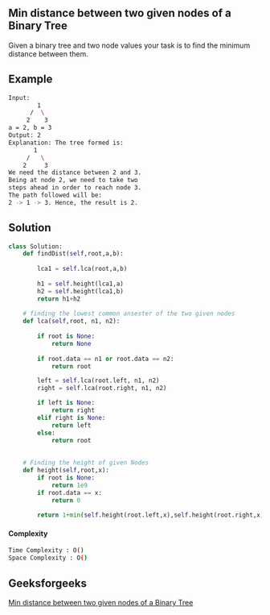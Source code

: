 ## Min distance between two given nodes of a Binary Tree

Given a binary tree and two node values your task is to find the minimum distance between them.

## Example 
```bash
Input:
        1
      /  \
     2    3
a = 2, b = 3
Output: 2
Explanation: The tree formed is:
       1
     /   \ 
    2     3
We need the distance between 2 and 3.
Being at node 2, we need to take two
steps ahead in order to reach node 3.
The path followed will be:
2 -> 1 -> 3. Hence, the result is 2.  
```
## Solution 

```python
class Solution:
    def findDist(self,root,a,b):
        
        lca1 = self.lca(root,a,b)
        
        h1 = self.height(lca1,a)
        h2 = self.height(lca1,b)
        return h1+h2
        
    # finding the lowest common ansester of the two given nodes
    def lca(self,root, n1, n2):
       
	    if root is None:
		    return None
		    
	    if root.data == n1 or root.data == n2:
		    return root

	    left = self.lca(root.left, n1, n2)
	    right = self.lca(root.right, n1, n2)

	    if left is None:
	        return right
		elif right is None:
		    return left
		else:
		    return root
    
    
    # Finding the height of given Nodes
    def height(self,root,x):
        if root is None:
            return 1e9
        if root.data == x:
            return 0
            
        return 1+min(self.height(root.left,x),self.height(root.right,x))
```
#### Complexity
```bash
Time Complexity : O()
Space Complexity : O()

```

## Geeksforgeeks
[Min distance between two given nodes of a Binary Tree](https://practice.geeksforgeeks.org/problems/min-distance-between-two-given-nodes-of-a-binary-tree/1?page=1&difficulty[]=1&difficulty[]=2&company[]=Amazon&company[]=Microsoft&company[]=Adobe&company[]=Facebook&category[]=Tree&sortBy=submissions)
